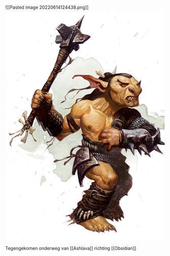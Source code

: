 ![[Pasted image 20220614124438.png]]
<img src="/assets/Pasted image 20220614124438.png"/>

Tegengekomen onderweg van [[Ashlava]] richting [[Obsidian]]
